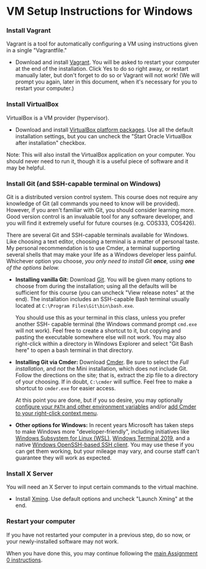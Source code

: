 # VM Setup Instructions for Windows

### Install Vagrant

Vagrant is a tool for automatically configuring a VM using instructions given in a
single "Vagrantfile."

* Download and install [Vagrant](https://www.vagrantup.com/downloads.html).
  You will be asked to restart your computer at the end of the installation.
  Click Yes to do so right away, or restart manually later, but don't forget to
  do so or Vagrant will not work! (We will prompt you again, later in this
  document, when it's necessary for you to restart your computer.)

### Install VirtualBox

VirtualBox is a VM provider (hypervisor).

* Download and install [VirtualBox platform packages](https://www.virtualbox.org/wiki/Downloads).
  Use all the default installation settings, but you can uncheck the "Start Oracle
  VirtualBox after installation" checkbox.

Note: This will also install the VirtualBox application on your computer.
You should never need to run it, though it is a useful piece of software and
it may be helpful.

### Install Git (and SSH-capable terminal on Windows)

Git is a distributed version control system. This course does not require any
knowledge of Git (all commands you need to know will be provided). However, if
you aren't familiar with Git, you should consider learning more. Good version
control is an invaluable tool for any software developer, and you will find it
extremely useful for future courses (e.g. COS333, COS426).

There are several Git and SSH-capable terminals available for Windows.
Like choosing a text editor, choosing a terminal is a matter of personal taste.
My personal recommendation is to use Cmder, a terminal supporting several
shells that may make your life as a Windows developer less painful. Whichever
option you choose, *you only need to install Git __once__, using __one__ of the
options below.*

* **Installing vanilla Git:** Download [Git](https://git-scm.com/downloads).
  You will be given many options to choose from
  during the installation; using all the defaults will be sufficient for this
  course (you can uncheck "View release notes" at the end).
  The installation includes an SSH-capable Bash terminal usually located at
  `C:\Program Files\Git\bin\bash.exe`.

  You should use this as your terminal in this class, unless you prefer another SSH-
  capable terminal (the Windows command prompt `cmd.exe` will not work). Feel free to
  create a shortcut to it, but copying and pasting the executable somewhere else will
  not work.
  You may also right-click within a directory in Windows Explorer and select
  "Git Bash here" to open a bash terminal in that directory.

* **Installing Git via Cmder:** Download [Cmder](https://cmder.net/).
  Be sure to select the *Full installation*, and *not* the Mini installation,
  which does not include Git. Follow the directions on the site; that is,
  extract the zip file to a directory of your choosing. If in doubt, `C:\cmder`
  will suffice. Feel free to make a shortcut to `cmder.exe` for easier access.

  At this point you are done, but if you so desire, you may optionally
  [configure your `PATH` and other environment variables](https://github.com/cmderdev/cmder/wiki/Setting-up-Environment-Variables)
  and/or [add Cmder to your right-click context menu](https://github.com/cmderdev/cmder/blob/master/README.md#context-menu-integration).

* **Other options for Windows:** In recent years Microsoft has taken steps to make
  Windows more "developer-friendly", including initiatives like
  [Windows Subsystem for Linux (WSL)](https://docs.microsoft.com/en-us/windows/wsl/about),
  [Windows Terminal 2019](https://devblogs.microsoft.com/commandline/introducing-windows-terminal/),
  and a native [Windows OpenSSH-based SSH client](https://docs.microsoft.com/en-us/windows-server/administration/openssh/openssh_install_firstuse).
  You may use these if you can get them working, but your mileage may vary,
  and course staff can't guarantee they will work as expected.

### Install X Server

You will need an X Server to input certain commands to the virtual machine.

* Install [Xming](https://sourceforge.net/projects/xming/files/Xming/6.9.0.31/Xming-6-9-0-31-setup.exe/download).
  Use default options and uncheck "Launch Xming" at the end.

### Restart your computer

If you have not restarted your computer in a previous step, do so now, or your
newly-installed software may not work.

When you have done this, you may continue following the
[main Assignment 0 instructions](README.md).
